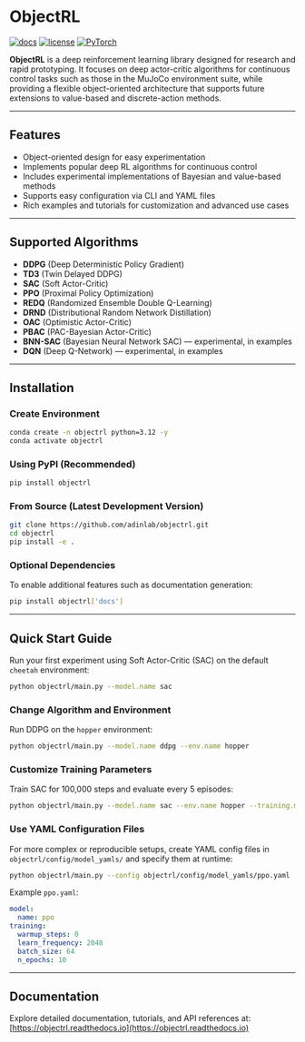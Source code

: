 # ObjectRL

[![docs](https://readthedocs.org/projects/objectrl/badge/?version=latest)](https://objectrl.readthedocs.io/en/latest/)
[![license](https://img.shields.io/badge/License-MIT-yellow.svg)](https://github.com/adinlab/objectrl/blob/main/LICENSE)
<a href="https://pytorch.org/get-started/locally/"><img alt="PyTorch" src="https://img.shields.io/badge/PyTorch-ee4c2c?logo=pytorch&logoColor=white"></a>

**ObjectRL** is a deep reinforcement learning library designed for research and rapid prototyping. It focuses on deep actor-critic algorithms for continuous control tasks such as those in the MuJoCo environment suite, while providing a flexible object-oriented architecture that supports future extensions to value-based and discrete-action methods.

---

## Features

- Object-oriented design for easy experimentation  
- Implements popular deep RL algorithms for continuous control  
- Includes experimental implementations of Bayesian and value-based methods  
- Supports easy configuration via CLI and YAML files  
- Rich examples and tutorials for customization and advanced use cases  

---

## Supported Algorithms

- **DDPG** (Deep Deterministic Policy Gradient)  
- **TD3** (Twin Delayed DDPG)  
- **SAC** (Soft Actor-Critic)  
- **PPO** (Proximal Policy Optimization)  
- **REDQ** (Randomized Ensemble Double Q-Learning)  
- **DRND** (Distributional Random Network Distillation)  
- **OAC** (Optimistic Actor-Critic)  
- **PBAC** (PAC-Bayesian Actor-Critic)  
- **BNN-SAC** (Bayesian Neural Network SAC) — experimental, in examples  
- **DQN** (Deep Q-Network) — experimental, in examples  

---

## Installation

### Create Environment

```bash
conda create -n objectrl python=3.12 -y
conda activate objectrl
```

### Using PyPI (Recommended)

```bash
pip install objectrl
```

### From Source (Latest Development Version)

```bash
git clone https://github.com/adinlab/objectrl.git
cd objectrl
pip install -e .
```

### Optional Dependencies

To enable additional features such as documentation generation:
```bash
pip install objectrl['docs']
```

---

## Quick Start Guide

Run your first experiment using Soft Actor-Critic (SAC) on the default `cheetah` environment:

```bash
python objectrl/main.py --model.name sac
```

### Change Algorithm and Environment

Run DDPG on the `hopper` environment:

```bash
python objectrl/main.py --model.name ddpg --env.name hopper
```

### Customize Training Parameters

Train SAC for 100,000 steps and evaluate every 5 episodes:

```bash
python objectrl/main.py --model.name sac --env.name hopper --training.max_steps 100000 --training.eval_episodes 5
```

### Use YAML Configuration Files

For more complex or reproducible setups, create YAML config files in `objectrl/config/model_yamls/` and specify them at runtime:

```bash
python objectrl/main.py --config objectrl/config/model_yamls/ppo.yaml
```

Example `ppo.yaml`:

```yaml
model:
  name: ppo
training:
  warmup_steps: 0
  learn_frequency: 2048
  batch_size: 64
  n_epochs: 10
```

---

## Documentation

Explore detailed documentation, tutorials, and API references at: [https://objectrl.readthedocs.io](https://objectrl.readthedocs.io)


